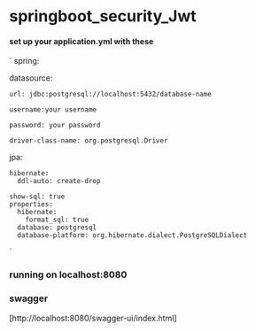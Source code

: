 # springboot_security_Jwt

#### set up your application.yml with these 
`
spring:

  datasource:

    url: jdbc:postgresql://localhost:5432/database-name

    username:your username

    password: your password

    driver-class-name: org.postgresql.Driver

  jpa:

    hibernate:
      ddl-auto: create-drop

    show-sql: true
    properties:
      hibernate:
        format_sql: true
      database: postgresql
      database-platform: org.hibernate.dialect.PostgreSQLDialect
`
### running on localhost:8080
### swagger 
[http://localhost:8080/swagger-ui/index.html]